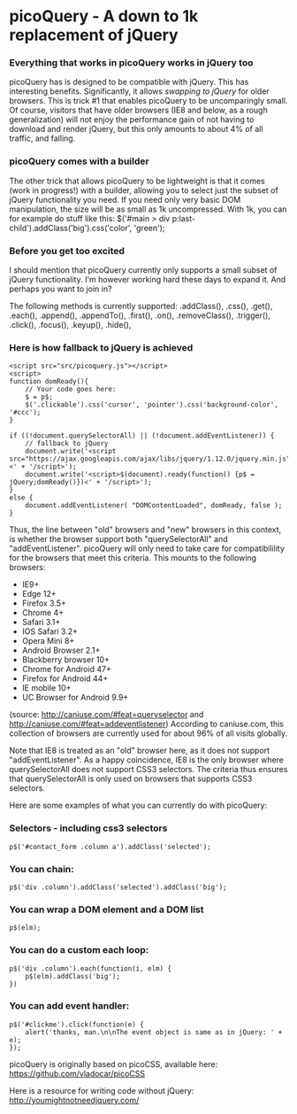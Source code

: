 # picoQuery - A down to 1k replacement of jQuery

<h3>Everything that works in picoQuery works in jQuery too</h3>
picoQuery has is designed to be compatible with jQuery. This has interesting benefits. Significantly, it allows <i>swapping to jQuery</i> for older browsers. This is trick #1 that enables picoQuery to be uncomparingly small. Of course, visitors that have older browsers (IE8 and below, as a rough generalization) will not enjoy the performance gain of not having to download and render jQuery, but this only amounts to about 4% of all traffic, and falling.

<h3>picoQuery comes with a builder</h3>
The other trick that allows picoQuery to be lightweight is that it comes (work in progress!) with a builder, allowing you to select just the subset of jQuery functionality you need. If you need only very basic DOM manipulation, the size will be as small as 1k uncompressed. With 1k, you can for example do stuff like this: $('#main > div p:last-child').addClass('big').css('color', 'green');

<h3>Before you get too excited</h3>
I should mention that picoQuery currently only supports a small subset of jQuery functionality. I'm however working hard these days to expand it. And perhaps you want to join in?

The following methods is currently supported: 
.addClass(), .css(), .get(), .each(), .append(), .appendTo(), .first(), .on(), .removeClass(), .trigger(), .click(), .focus(), .keyup(), .hide(),


<h3>Here is how fallback to jQuery is achieved</h3>

	<script src="src/picoquery.js"></script>
	<script>
	function domReady(){
		// Your code goes here:
		$ = p$;
		$('.clickable').css('cursor', 'pointer').css('background-color', '#ccc');
	}

	if ((!document.querySelectorAll) || (!document.addEventListener)) {
		// fallback to jQuery
		document.write('<script src="https://ajax.googleapis.com/ajax/libs/jquery/1.12.0/jquery.min.js"><' + '/script>');
		document.write('<script>$(document).ready(function() {p$ = jQuery;domReady()})<' + '/script>');
	}
	else {
		document.addEventListener( "DOMContentLoaded", domReady, false );
	}


Thus, the line between "old" browsers and "new" browsers in this context, is whether the browser support both "querySelectorAll" and "addEventListener". picoQuery will only need to take care for compatibilility for the browsers that meet this criteria. This mounts to the following browsers:

- IE9+
- Edge 12+
- Firefox 3.5+
- Chrome 4+
- Safari 3.1+
- IOS Safari 3.2+
- Opera Mini 8+
- Android Browser 2.1+
- Blackberry browser 10+
- Chrome for Android 47+
- Firefox for Android 44+
- IE mobile 10+
- UC Browser for Android 9.9+

(source: http://caniuse.com/#feat=queryselector and http://caniuse.com/#feat=addeventlistener)
According to caniuse.com, this collection of browsers are currently used for about 96% of all visits globally. 

Note that IE8 is treated as an "old" browser here, as it does not support "addEventListener". As a happy coincidence, IE8 is the only browser where querySelectorAll does not support CSS3 selectors. The criteria thus ensures that querySelectorAll is only used on browsers that supports CSS3 selectors.

Here are some examples of what you can currently do with picoQuery:

<h3>Selectors - including css3 selectors</h3>

	p$('#contact_form .column a').addClass('selected');

<h3>You can chain:</h3>
  
	p$('div .column').addClass('selected').addClass('big');

<h3>You can wrap a DOM element and a DOM list</h3>

	p$(elm);

<h3>You can do a custom each loop:</h3>

	p$('div .column').each(function(i, elm) {
		p$(elm).addClass('big');
	})

<h3>You can add event handler:</h3>

	p$('#clickme').click(function(e) {
		alert('thanks, man.\n\nThe event object is same as in jQuery: ' + e);
	});


picoQuery is originally based on picoCSS, available here: https://github.com/vladocar/picoCSS

Here is a resource for writing code without jQuery: http://youmightnotneedjquery.com/

